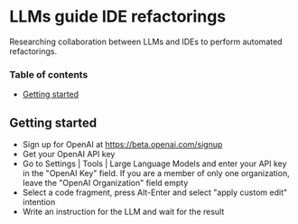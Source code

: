 # LLMs guide IDE refactorings

Researching collaboration between LLMs and IDEs to perform automated refactorings.

### Table of contents

- [Getting started](#getting-started)

## Getting started

- Sign up for OpenAI at https://beta.openai.com/signup
- Get your OpenAI API key
- Go to Settings | Tools | Large Language Models and enter your API key in the "OpenAI Key" field. If you are a member
  of only one organization, leave the "OpenAI Organization" field empty
- Select a code fragment, press Alt-Enter and select "apply custom edit" intention
- Write an instruction for the LLM and wait for the result
